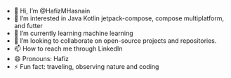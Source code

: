 - 👋 Hi, I’m @HafizMHasnain
- 👀 I’m interested in Java Kotlin jetpack-compose, compose multiplatform, and futter
- 🌱 I’m currently learning machine learning
- 💞️ I’m looking to collaborate on open-source projects and repositories.
- 📫 How to reach me through LinkedIn
- 😄 Pronouns: Hafiz
- ⚡ Fun fact: traveling, observing nature and coding 

<!---
HafizMHasnain/HafizMHasnain is a ✨ special ✨ repository because its `README.md` (this file) appears on your GitHub profile.
You can click the Preview link to take a look at your changes.
--->
